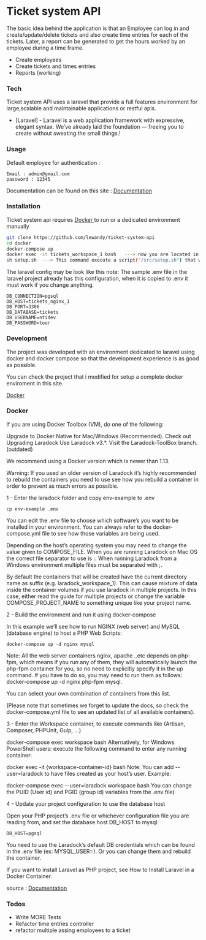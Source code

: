 # Ticket system API

The basic idea behind the application is that an Employee can log in and create/update/delete tickets and also create time entries for each of the tickets. Later, a report can be generated to get the hours worked by an employee during a time frame.

  - Create employees
  - Create tickets and times entries
  - Reports (working)

### Tech

Ticket system API uses a laravel that provide a full features environment for large,scalable and maintainable applications or restful apis.

* [Laravel] - Laravel is a web application framework with expressive, elegant syntax. We’ve already laid the foundation — freeing you to create without sweating the small things.!


### Usage

Default employee for authentication :

```
Email : admin@gmail.com
password : 12345
```

Documentation can be found on this site : [Documentation](https://documenter.getpostman.com/view/9665338/SWE27Ku1?version=latest)

### Installation

Ticket system api requires [Docker ](https://www.docker.com/) to run or a dedicated environment manually

```sh
git clone https://github.com/lewandy/ticket-system-api
cd docker 
docker-compose up
docker exec -it tickets_workspace_1 bash   ---> now you are located in the container shell
sh setup.sh  ---> This command execute a script("/src/setup.sh") that will be setup the project
```

The laravel config may be look like this
note: The sample .env file in the laravel project already has this configuration, when it is copied to .env it must work if you change anything.

```
DB_CONNECTION=pgsql
DB_HOST=tickets_nginx_1
DB_PORT=3306
DB_DATABASE=tickets
DB_USERNAME=ntidev
DB_PASSWORD=toor
```

### Development

The project was developed with an environment dedicated to laravel using docker and docker compose so that the development experience is as good as possible.

You can check the project that i modified for setup a complete docker enviroment in this site.

[Docker ](https://laradock.io/)

### Docker

If you are using Docker Toolbox (VM), do one of the following:

Upgrade to Docker Native for Mac/Windows (Recommended). Check out Upgrading Laradock
Use Laradock v3.*. Visit the Laradock-ToolBox branch. (outdated)


We recommend using a Docker version which is newer than 1.13.



Warning: If you used an older version of Laradock it’s highly recommended to rebuild the containers you need to use see how you rebuild a container in order to prevent as much errors as possible.



1 - Enter the laradock folder and copy env-example to .env

```
cp env-example .env
```

You can edit the .env file to choose which software’s you want to be installed in your environment. You can always refer to the docker-compose.yml file to see how those variables are being used.

Depending on the host’s operating system you may need to change the value given to COMPOSE_FILE. When you are running Laradock on Mac OS the correct file separator to use is :. When running Laradock from a Windows environment multiple files must be separated with ;.

By default the containers that will be created have the current directory name as suffix (e.g. laradock_workspace_1). This can cause mixture of data inside the container volumes if you use laradock in multiple projects. In this case, either read the guide for multiple projects or change the variable COMPOSE_PROJECT_NAME to something unique like your project name.

2 - Build the environment and run it using docker-compose

In this example we’ll see how to run NGINX (web server) and MySQL (database engine) to host a PHP Web Scripts:

```
docker-compose up -d nginx mysql
```
Note: All the web server containers nginx, apache ..etc depends on php-fpm, which means if you run any of them, they will automatically launch the php-fpm container for you, so no need to explicitly specify it in the up command. If you have to do so, you may need to run them as follows: docker-compose up -d nginx php-fpm mysql.

You can select your own combination of containers from this list.

(Please note that sometimes we forget to update the docs, so check the docker-compose.yml file to see an updated list of all available containers).


3 - Enter the Workspace container, to execute commands like (Artisan, Composer, PHPUnit, Gulp, …)

docker-compose exec workspace bash
Alternatively, for Windows PowerShell users: execute the following command to enter any running container:

docker exec -it {workspace-container-id} bash
Note: You can add --user=laradock to have files created as your host’s user. Example:

docker-compose exec --user=laradock workspace bash
You can change the PUID (User id) and PGID (group id) variables from the .env file)


4 - Update your project configuration to use the database host

Open your PHP project’s .env file or whichever configuration file you are reading from, and set the database host DB_HOST to mysql:

```
DB_HOST=pgsql
```
You need to use the Laradock’s default DB credentials which can be found in the .env file (ex: MYSQL_USER=). Or you can change them and rebuild the container.

If you want to install Laravel as PHP project, see How to Install Laravel in a Docker Container.

source : [Documentation](https://laradock.io/getting-started/#2-3-usage)

### Todos

 - Write MORE Tests
 - Refactor time entries controller
 - refactor multiple assing employees to a ticket


